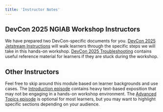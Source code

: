 ```yaml
---
title: 'Instructor Notes'
---
```


## DevCon 2025 NGIAB Workshop Instructors
We have prepared two DevCon-specific documents for you. [DevCon 2025 Jetstream Instructions](/devcon25js.html) will walk learners through the specific steps we will take in this hands-on workshop. [DevCon 2025 Troubleshooting](/troubleshooting.html) contains useful reference material for learners if they are stuck during the workshop. 

## Other Instructors
Feel free to skip around this module based on learner backgrounds and use cases. The [Introduction episode](/introduction.html) contains heavy text-based exposition that may not be engaging in a hands-on workshop environment. The [Advanced Topics episode](/advanced-topics.html) is optional for most learners, but you may want to highlight specific sections depending on your audience.